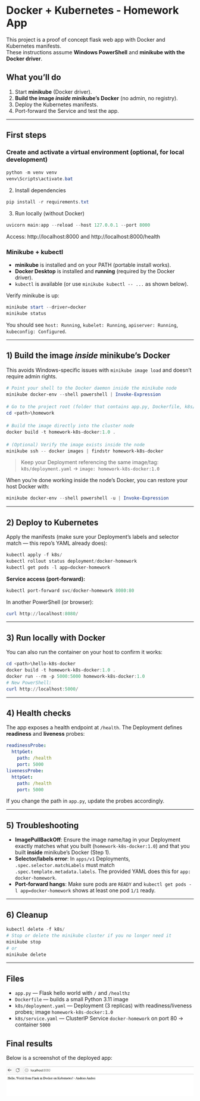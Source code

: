 # Docker + Kubernetes - Homework App

This project is a proof of concept flask web app with Docker and Kubernetes manifests.  
These instructions assume **Windows PowerShell** and **minikube with the Docker driver**.

## What you’ll do
1. Start **minikube** (Docker driver).
2. **Build the image *inside* minikube’s Docker** (no admin, no registry).
3. Deploy the Kubernetes manifests.
4. Port-forward the Service and test the app.

---

## First steps

### Create and activate a virtual environment (optional, for local development)
```powershell
python -m venv venv
venv\Scripts\activate.bat
```
 
2. Install dependencies
```powershell
pip install -r requirements.txt
```
 
3. Run locally (without Docker)
```powershell
uvicorn main:app --reload --host 127.0.0.1 --port 8000
``` 
Access: http://localhost:8000 and http://localhost:8000/health

### Minikube + kubectl

- **minikube** is installed and on your PATH (portable install works).
- **Docker Desktop** is installed and **running** (required by the Docker driver).
- `kubectl` is available (or use `minikube kubectl -- ...` as shown below).

Verify minikube is up:
```powershell
minikube start --driver=docker
minikube status
```
You should see `host: Running`, `kubelet: Running`, `apiserver: Running`, `kubeconfig: Configured`.


---

## 1) Build the image *inside* minikube’s Docker
This avoids Windows-specific issues with `minikube image load` and doesn’t require admin rights.

```powershell
# Point your shell to the Docker daemon inside the minikube node
minikube docker-env --shell powershell | Invoke-Expression

# Go to the project root (folder that contains app.py, Dockerfile, k8s/)
cd <path>\homework

# Build the image directly into the cluster node
docker build -t homework-k8s-docker:1.0 .

# (Optional) Verify the image exists inside the node
minikube ssh -- docker images | findstr homework-k8s-docker
```

> Keep your Deployment referencing the same image/tag:
> `k8s/deployment.yaml` → `image: homework-k8s-docker:1.0`

When you’re done working inside the node’s Docker, you can restore your host Docker with:
```powershell
minikube docker-env --shell powershell -u | Invoke-Expression
```

---

## 2) Deploy to Kubernetes
Apply the manifests (make sure your Deployment’s labels and selector match — this repo’s YAML already does):
```powershell
kubectl apply -f k8s/
kubectl rollout status deployment/docker-homework
kubectl get pods -l app=docker-homework
```

**Service access (port-forward):**
```powershell
kubectl port-forward svc/docker-homework 8080:80
```
In another PowerShell (or browser):
```powershell
curl http://localhost:8080/
```

---

## 3) Run locally with Docker
You can also run the container on your host to confirm it works:
```powershell
cd <path>\hello-k8s-docker
docker build -t homework-k8s-docker:1.0 .
docker run --rm -p 5000:5000 homework-k8s-docker:1.0
# New PowerShell:
curl http://localhost:5000/
```

---

## 4) Health checks
The app exposes a health endpoint at `/health`. The Deployment defines **readiness** and **liveness** probes:
```yaml
readinessProbe:
  httpGet:
    path: /health
    port: 5000
livenessProbe:
  httpGet:
    path: /health
    port: 5000
```
If you change the path in `app.py`, update the probes accordingly.

---

## 5) Troubleshooting
- **ImagePullBackOff**: Ensure the image name/tag in your Deployment exactly matches what you built
  (`homework-k8s-docker:1.0`) and that you built **inside** minikube’s Docker (Step 1).
- **Selector/labels error**: In `apps/v1` Deployments, `.spec.selector.matchLabels` must match
  `.spec.template.metadata.labels`. The provided YAML does this for `app: docker-homework`.
- **Port-forward hangs**: Make sure pods are `READY` and `kubectl get pods -l app=docker-homework` shows
  at least one pod `1/1` ready.

---

## 6) Cleanup
```powershell
kubectl delete -f k8s/
# Stop or delete the minikube cluster if you no longer need it
minikube stop
# or
minikube delete
```

---

## Files
- `app.py` — Flask hello world with `/` and `/healthz`
- `Dockerfile` — builds a small Python 3.11 image
- `k8s/deployment.yaml` — Deployment (3 replicas) with readiness/liveness probes; image `homework-k8s-docker:1.0`
- `k8s/service.yaml` — ClusterIP Service `docker-homework` on port 80 → container `5000`

## Final results

Below is a screenshot of the deployed app:

![Deployment Test](deploy_test.jpg)